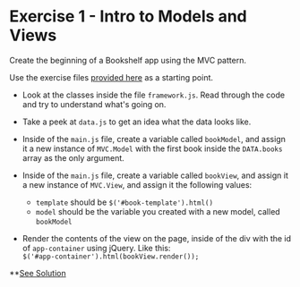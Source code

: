 # Exercise 1 - Intro to Models and Views

Create the beginning of a Bookshelf app using the MVC pattern.

Use the exercise files [provided here](https://github.com/TNBWorkshop/intro_mvc/tree/master/exercises/exercise_files) as a starting point.

- Look at the classes inside the file `framework.js`. Read through the code and try to understand what's going on.

- Take a peek at `data.js` to get an idea what the data looks like.

- Inside of the `main.js` file, create a variable called `bookModel`, and assign it a new instance of `MVC.Model` with the first book inside the `DATA.books` array as the only argument.

- Inside of the `main.js` file, create a variable called `bookView`, and assign it a new instance of `MVC.View`, and assign it the following values:
  * `template` should be `$('#book-template').html()`
  * `model` should be the variable you created with a new model, called `bookModel`

- Render the contents of the view on the page, inside of the div with the id of `app-container` using jQuery. Like this:  
`$('#app-container').html(bookView.render());`


**[See Solution]()




